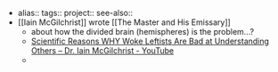 - alias::
  tags::
  project::
  see-also::
- [[Iain McGilchrist]] wrote [[The Master and His Emissary]]
	- about how the divided brain (hemispheres) is the problem...?
	- [Scientific Reasons WHY Woke Leftists Are Bad at Understanding Others – Dr. Iain McGilchrist - YouTube](https://www.youtube.com/watch?v=u4Le9_gRrow)
	-